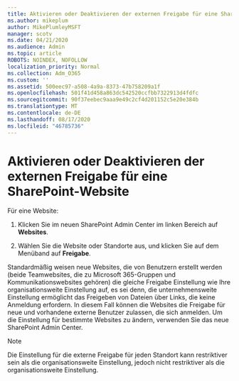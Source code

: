 ```yaml
---
title: Aktivieren oder Deaktivieren der externen Freigabe für eine SharePoint-Website
ms.author: mikeplum
author: MikePlumleyMSFT
manager: scotv
ms.date: 04/21/2020
ms.audience: Admin
ms.topic: article
ROBOTS: NOINDEX, NOFOLLOW
localization_priority: Normal
ms.collection: Adm_O365
ms.custom: ''
ms.assetid: 500eec97-a508-4a9a-8373-47b758209a1f
ms.openlocfilehash: 501f41d458a863dc542520ccfbb7322913d4fdfc
ms.sourcegitcommit: 90f37eebec9aaa9e49c2cf4d201152c5e20e384b
ms.translationtype: MT
ms.contentlocale: de-DE
ms.lasthandoff: 08/17/2020
ms.locfileid: "46785736"
---
```

# <a name="turn-external-sharing-on-or-off-for-a-sharepoint-site"></a>Aktivieren oder Deaktivieren der externen Freigabe für eine SharePoint-Website

Für eine Website:
  
1. Klicken Sie im neuen SharePoint Admin Center im linken Bereich auf **Websites**.
    
2. Wählen Sie die Website oder Standorte aus, und klicken Sie auf dem Menüband auf **Freigabe**.
    
Standardmäßig weisen neue Websites, die von Benutzern erstellt werden (beide Teamwebsites, die zu Microsoft 365-Gruppen und Kommunikationswebsites gehören) die gleiche Freigabe Einstellung wie Ihre organisationsweite Einstellung auf, es sei denn, die unternehmensweite Einstellung ermöglicht das Freigeben von Dateien über Links, die keine Anmeldung erfordern. In diesem Fall können die Websites die Freigabe für neue und vorhandene externe Benutzer zulassen, die sich anmelden. Um die Einstellung für bestimmte Websites zu ändern, verwenden Sie das neue SharePoint Admin Center.
  
> [!NOTE]
> Die Einstellung für die externe Freigabe für jeden Standort kann restriktiver sein als die organisationsweite Einstellung, jedoch nicht restriktiver als die organisationsweite Einstellung. 
  

